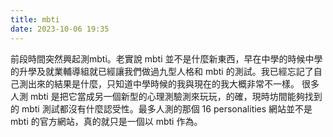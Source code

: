 ```yaml
---
title: mbti
date: 2023-10-06 19:35
---
```

前段時間突然興起測mbti。老實說 mbti 並不是什麼新東西，早在中學的時候中學的升學及就業輔導組就已經讓我們做過九型人格和 mbti 的測試。我已經忘記了自己測出來的結果是什麼，只知道中學時候的我與現在的我大概非常不一樣。
很多人測 mbti 是把它當成另一個新型的心理測驗測來玩玩，的確，現時坊間能夠找到的 mbti 測試都沒有什麼認受性。最多人測的那個 16 personalities 網站並不是 mbti 的官方網站，真的就只是一個以 mbti 作為。